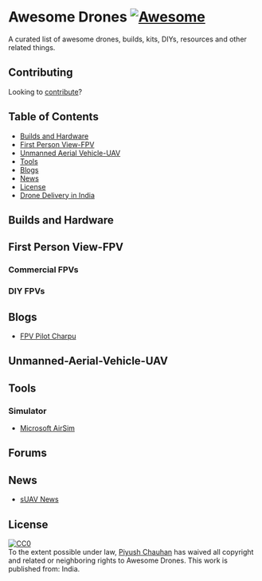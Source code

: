 # Awesome Drones [![Awesome](https://awesome.re/badge.svg)](https://awesome.re)

A curated list of awesome drones, builds, kits, DIYs, resources and other related things.

## Contributing
Looking to [contribute](contributing.md)?

## Table of Contents

* [Builds and Hardware](#Builds-and-Hardware)
* [First Person View-FPV](#First-Person-View-FPV)
* [Unmanned Aerial Vehicle-UAV](#Unmanned-Aerial-Vehicle-UAV)
* [Tools](#Tools)
* [Blogs](#Blogs)
* [News](#News)
* [License](#License)
* [Drone Delivery in India](Drone_Delivery_in_India.md)

## Builds and Hardware

## First Person View-FPV
### Commercial FPVs
### DIY FPVs

## Blogs
* [FPV Pilot Charpu](https://www.youtube.com/user/CharpuFPV/videos)

## Unmanned-Aerial-Vehicle-UAV
## Tools
### Simulator
- [Microsoft AirSim](https://github.com/microsoft/AirSim)

## Forums
## News
- [sUAV News](https://www.suasnews.com/)


## License
<p xmlns:dct="http://purl.org/dc/terms/" xmlns:vcard="http://www.w3.org/2001/vcard-rdf/3.0#">
  <a rel="license"
     href="http://creativecommons.org/publicdomain/zero/1.0/">
    <img src="http://i.creativecommons.org/p/zero/1.0/88x31.png" style="border-style: none;" alt="CC0" />
  </a>
  <br />
  To the extent possible under law,
  <a rel="dct:publisher"
     href="https://github.com/piyushchauhan/awesome-drones/">
    <span property="dct:title">Piyush Chauhan</span></a>
  has waived all copyright and related or neighboring rights to
  <span property="dct:title">Awesome Drones</span>.
This work is published from:
<span property="vcard:Country" datatype="dct:ISO3166"
      content="IN" about="https://github.com/piyushchauhan/awesome-drones/">
  India</span>.
</p>

